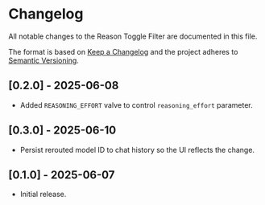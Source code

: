 # Changelog

All notable changes to the Reason Toggle Filter are documented in this file.

The format is based on [Keep a Changelog](https://keepachangelog.com/en/1.1.0/) and the project adheres to [Semantic Versioning](https://semver.org/spec/v2.0.0.html).

## [0.2.0] - 2025-06-08
- Added `REASONING_EFFORT` valve to control `reasoning_effort` parameter.

## [0.3.0] - 2025-06-10
- Persist rerouted model ID to chat history so the UI reflects the change.

## [0.1.0] - 2025-06-07
- Initial release.
